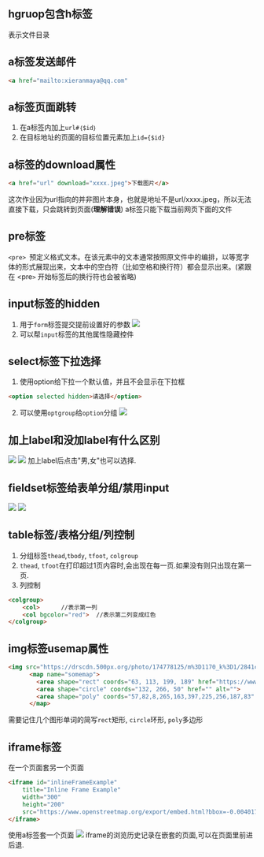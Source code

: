 ## hgruop包含h标签
表示文件目录

## a标签发送邮件
```html
<a href="mailto:xieranmaya@qq.com"
```

## a标签页面跳转
1. 在a标签内加上`url#｛$id｝`
2. 在目标地址的页面的目标位置元素加上`id={$id}`

## a标签的download属性
```html
<a href="url" download="xxxx.jpeg">下载图片</a>
```
这次作业因为url指向的并非图片本身，也就是地址不是url/xxxx.jpeg，所以无法直接下载，只会跳转到页面(**理解错误**)
a标签只能下载当前网页下面的文件

## pre标签
`<pre> `预定义格式文本。在该元素中的文本通常按照原文件中的编排，以等宽字体的形式展现出来，文本中的空白符（比如空格和换行符）都会显示出来。(紧跟在 <pre`>` 开始标签后的换行符也会被省略)

## input标签的hidden
1. 用于`form`标签提交提前设置好的参数
![](https://cdn.jsdelivr.net/gh/erichen1995/MarkdownPhotos@master/img/20200929111440.png)
2. 可以帮`input`标签的其他属性隐藏控件

## select标签下拉选择
1. 使用option给下拉一个默认值，并且不会显示在下拉框
```html
<option selected hidden>请选择</option>
```
2. 可以使用`optgroup`给`option`分组
![](https://cdn.jsdelivr.net/gh/erichen1995/MarkdownPhotos@master/img/20200929111556.png)

## 加上label和没加label有什么区别
![](https://cdn.jsdelivr.net/gh/erichen1995/MarkdownPhotos@master/img/20200929111945.png)
![](https://cdn.jsdelivr.net/gh/erichen1995/MarkdownPhotos@master/img/20200929112022.png)
加上label后点击"男,女"也可以选择.

## fieldset标签给表单分组/禁用input
![](https://cdn.jsdelivr.net/gh/erichen1995/MarkdownPhotos@master/img/20200929111652.png)
![](https://cdn.jsdelivr.net/gh/erichen1995/MarkdownPhotos@master/img/20200929134632.png)

## table标签/表格分组/列控制
1. 分组标签`thead`,`tbody`, `tfoot`, `colgroup`
2. `thead`, `tfoot`在打印超过1页内容时,会出现在每一页.如果没有则只出现在第一页.
3. 列控制 
```html
<colgroup>
	<col>      //表示第一列
	<col bgcolor="red">  //表示第二列变成红色
</colgroup>
```

## img标签usemap属性
```html
<img src="https://drscdn.500px.org/photo/174778125/m%3D1170_k%3D1/2841ccf2a3720e8e794a6a6930f6ff2c" alt="" title="image title" width="300px" usemap="#somemap">
      <map name="somemap">
        <area shape="rect" coords="63, 113, 199, 189" href="https://www.mi.com/" alt="" target="_blank">
        <area shape="circle" coords="132, 266, 50" href="" alt="">
        <area shape="poly" coords="57,82,8,265,163,397,225,256,187,83" href="" alt="">
      </map>
```
需要记住几个图形单词的简写`rect`矩形, `circle`环形, `poly`多边形

## iframe标签
在一个页面套另一个页面
```html
<iframe id="inlineFrameExample"
    title="Inline Frame Example"
    width="300"
    height="200"
    src="https://www.openstreetmap.org/export/embed.html?bbox=-0.004017949104309083%2C51.47612752641776%2C0.00030577182769775396%2C51.478569861898606&layer=mapnik">
</iframe>
```
使用a标签套一个页面
![](https://cdn.jsdelivr.net/gh/erichen1995/MarkdownPhotos@master/img/20200929165624.png)
iframe的浏览历史记录在嵌套的页面,可以在页面里前进后退.
